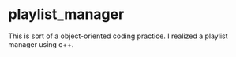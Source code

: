 # playlist_manager
This is sort of a object-oriented coding practice. I realized a playlist manager using c++.
